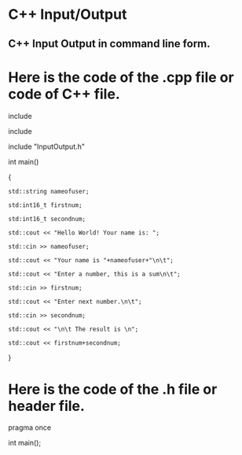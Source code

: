 # C++ Input/Output

## C++ Input Output in command line form.

# Here is the code of the .cpp file or code of C++ file.

include <iostream>
    
include <string>
    
include "InputOutput.h"
    

int main()
    
    
{
    
    std::string nameofuser;
    
    std:int16_t firstnum;
    
    std:int16_t secondnum;
    
    std::cout << "Hello World! Your name is: ";
    
    std::cin >> nameofuser;
    
    std::cout << "Your name is "+nameofuser+"\n\t";
    
    std::cout << "Enter a number, this is a sum\n\t";
    
    std::cin >> firstnum;
    
    std::cout << "Enter next number.\n\t";
    
    std::cin >> secondnum;
    
    std::cout << "\n\t The result is \n";
    
    std::cout << firstnum+secondnum;
    
}
    
  
# Here is the code of the .h file or header file.
  
pragma once

int main();
